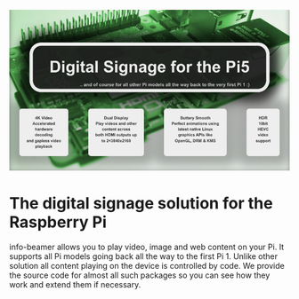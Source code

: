 ![Header image with info-beamer.com in the center](header.jpg)

# The digital signage solution for the Raspberry Pi

info-beamer allows you to play video, image and web content on your Pi. It supports all Pi models going back all the way to
the first Pi 1. Unlike other solution all content playing on the device is controlled by code. We provide the source code
for almost all such packages so you can see how they work and extend them if necessary.
